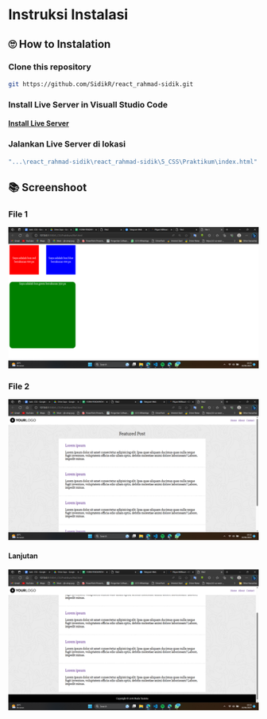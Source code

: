 # Instruksi Instalasi
## 🙄 How to Instalation
### Clone this repository

```bash
git https://github.com/SidikR/react_rahmad-sidik.git
```
### Install Live Server in Visuall Studio Code


#### [Install Live Server](https://github.com/SidikR/react_rahmad-sidik/blob/main/2_Opening%20-%20Introduction%20Algorithm%20-%20Computational%20Thinking%20-%20Orginization%20in%20Computer%20(OS)/Praktikum/Link.md "Install Live Server")

### Jalankan Live Server di lokasi

```bash
"...\react_rahmad-sidik\react_rahmad-sidik\5_CSS\Praktikum\index.html"
```

## 📚 Screenshoot
### File 1
![Index](https://github.com/SidikR/react_rahmad-sidik/blob/main/6_CSS/Screenshoot/file1.png?raw=true)
### File 2
![Index](https://github.com/SidikR/react_rahmad-sidik/blob/main/6_CSS/Screenshoot/file2_1.png?raw=true)
#### Lanjutan
![Index](https://github.com/SidikR/react_rahmad-sidik/blob/main/6_CSS/Screenshoot/file2_2.png?raw=true)
